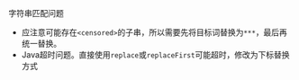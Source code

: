 字符串匹配问题
* 应注意可能存在```<censored>```的子串，所以需要先将目标词替换为```***```，最后再统一替换。
* Java超时问题。直接使用```replace```或```replaceFirst```可能超时，修改为下标替换方式